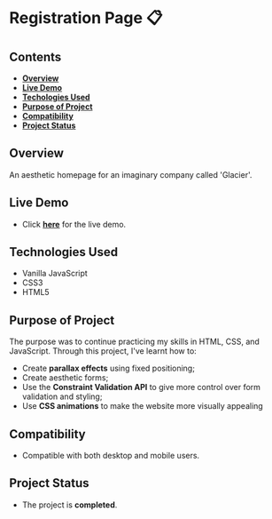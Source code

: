 # Registration Page 📋

## Contents
- **[Overview](#overview)**
- **[Live Demo](#live-demo)**
- **[Techologies Used](#technologies-used)**
- **[Purpose of Project](#purpose-of-project)**
- **[Compatibility](#compatibility)**
- **[Project Status](#project-status)**


## Overview
An aesthetic homepage for an imaginary company called 'Glacier'.
 
## Live Demo
- Click **[here](https://harirathod.github.io/homepage/)** for the live demo.

## Technologies Used
- Vanilla JavaScript
- CSS3
- HTML5

## Purpose of Project
The purpose was to continue practicing my skills in HTML, CSS, and JavaScript. 
Through this project, I've learnt how to: 
- Create **parallax effects** using fixed positioning;
- Create aesthetic forms;
- Use the **Constraint Validation API** to give more control over form validation and styling;
- Use **CSS animations** to make the website more visually appealing

## Compatibility 
- Compatible with both desktop and mobile users.

## Project Status
- The project is **completed**.
